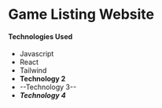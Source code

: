 # Game Listing Website
#### Technologies Used
- Javascript
- React
- Tailwind
- **Technology 2**
- --Technology 3-- 
- ***Technology 4***
